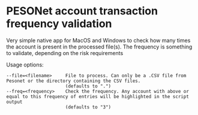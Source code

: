 # PESONet account transaction frequency validation

Very simple native app for MacOS and Windows to check how many times the account is present in the processed file(s).
The frequency is something to validate, depending on the risk requirements

Usage options:
```
--file=<filename>     File to process. Can only be a .CSV file from Pesonet or the directory containing the CSV files.
                      (defaults to ".")
--freq=<frequency>    Check the frequency. Any account with above or equal to this frequency of entries will be highlighted in the script output
                      (defaults to "3")
```
  
  
